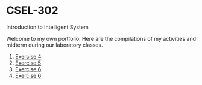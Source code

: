 # CSEL-302
Introduction to Intelligent System

Welcome to my own portfolio. Here are the compilations of my activities and midterm during our laboratory classes.

1. <a href  = "2A_MONTESA_EXER4.ipynb">Exercise 4</a>
2. <a href  = "2A_MONTESA_EXER5.ipynb">Exercise 5</a>
3. <a href  = "2A_MONTESA_EXER6.ipynb">Exercise 6</a>
3. <a href  = "2A_MONTESA_EXER6.ipynb">Exercise 6</a>
